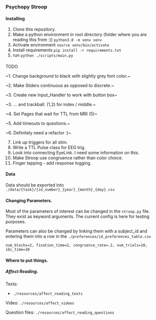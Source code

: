 ### Psychopy Stroop

#### Installing

1. Clone this repository.
2. Make a python environment in root directory (folder where you are reading this from :)) `python3.8 -m venv venv`
3. Activate environment `source venv/bin/activate`
4. Install requirements `pip install -r requirements.txt`
5. run `python ./scripts/main.py`

####

TODO

~1. Change background to black with slightly grey font color.~

~2. Make Sliders continuous as opposed to discrete.~

~3. Create new Input_Handler to work with button box~

~3. ... and trackball. (1,2) for index / middle.~

~4. Set Pages that wait for TTL from MRI (5)~

~5. Add timeouts to questions.~

~6. Definitely need a refactor :)~

7. Link up triggers for all stim.
8. Write a TTL Pulse class for EEG trig.
9. Look into connecting EyeLink. I need some information on this.
10. Make Stroop use congruence rather than color choice.
11. Finger tapping - add response logging.


#### Data

Data should be exported into `./data/{task}/{id_number}_{year}_{month}_{day}.csv`

#### Changing Parameters.

Most of the parameters of interest can be changed in the `stroop.py` file. They exist as keyword arguments. The current config is here for testing purposes.

Parameters can also be changed by linking them with a subject_id and entering them into a row in the `./preferences/id_preferences_table.csv`

```
num_blocks=2, fixation_time=2, congruence_rate=.2, num_trials=10, ibi_time=10
```

#### Where to put things.

##### Affect Reading.

Texts:
  - `./resources/affect_reading_texts`

Video:
    `./resources/affect_videos`

Question files:
    `./resources/affect_reading_questions`
